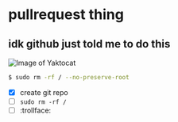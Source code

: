 # pullrequest thing
## idk github just told me to do this
![Image of Yaktocat](https://octodex.github.com/images/yaktocat.png)

```bash
$ sudo rm -rf / --no-preserve-root
```
- [x] create git repo
- [ ] `sudo rm -rf /`
- [ ] :trollface:
